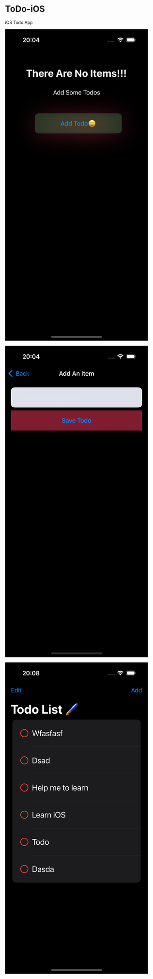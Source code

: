# ToDo-iOS
iOS Todo App

![ios-screenshot](https://github.com/deep-awasthi/ToDo-iOS/blob/main/Simulator%20Screenshot%20-%20iPhone%2015%20Pro%20-%202024-05-23%20at%2020.04.36.png)

![ios-screenshot](https://github.com/deep-awasthi/ToDo-iOS/blob/main/Simulator%20Screenshot%20-%20iPhone%2015%20Pro%20-%202024-05-23%20at%2020.04.52.png)

![ios-screenshot](https://github.com/deep-awasthi/ToDo-iOS/blob/main/Simulator%20Screenshot%20-%20iPhone%2015%20Pro%20-%202024-05-23%20at%2020.08.22.png)
